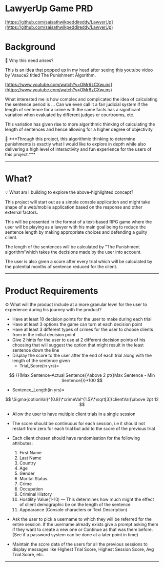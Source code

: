 # LawyerUp Game PRD

[https://github.com/saisathwikpeddireddy/LawyerUp](https://github.com/saisathwikpeddireddy/LawyerUp)

# Background

<aside>
🌻 Why this need arises?

</aside>

This is an idea that popped up in my head after seeing [this](https://www.youtube.com/watch?v=OMr6zCXwuns) youtube video by Vsauce2 titled The Punishment Algorithm.

[https://www.youtube.com/watch?v=OMr6zCXwuns](https://www.youtube.com/watch?v=OMr6zCXwuns)

What interested me is how complex and complicated the idea of calculating the sentence period is … Can we even call it a fair judicial system if the length of sentence for a crime with the same facts has a significant variation when evaluated by different judges or courtrooms, etc.

This variation has given rise to more algorithmic thinking of calculating the length of sentences and hence allowing for a higher degree of objectivity.

<aside>
📌 ***Through this project, this algorithmic thinking to determine punishments is exactly what I would like to explore in depth while also delivering a high level of interactivity and fun experience for the users of this project.***

</aside>

---

# What?

<aside>
💡 What am I building to explore the above-highlighted concept?

</aside>

This project will start out as a simple console application and might take shape of a web/mobile application based on the response and other external factors.

This will be presented in the format of a text-based RPG game where the user will be playing as a lawyer with his main goal being to reduce the sentence length by making appropriate choices and defending a guilty client.

The length of the sentences will be calculated by ”The Punishment algorithm“which takes the decisions made by the user into account.

The user is also given a score after every trial which will be calculated by the potential months of sentence reduced for the client.

---

# Product Requirements

<aside>
⚙ What will the product include at a more granular level for the user to experience during his journey with the product?

</aside>

- Have at least 10 decision points for the user to make during each trial
- Have at least 3 options the game can turn at each decision point
- Have at least 3 different types of crimes for the user to choose clients from in the initial decision point
- Give 2 hints for the user to use at 2 different decision points of his choosing that will suggest the option that might result in the least sentence down the line
- Display the score to the user after the end of each trial along with the length of the sentence given
    - Trial_Score(in yrs)=

$$
{{(Max Sentence-Actual Sentence)}\above 2 pt{(Max Sentence - Min Sentence)}}*100
$$

- Sentence_Length(in yrs)=

$$
\Sigma{optionVal}^{0.8}\*crimeVal^{1.5}\*\sqrt[3]{clientVal}\above 2pt 12 
$$

- Allow the user to have multiple client trials in a single session
- The score should be continuous for each session, i.e it should not restart from zero for each trial but add to the score of the previous trial
- Each client chosen should have randomisation for the following attributes:
    1. First Name
    2. Last Name
    3. Country
    4. Age
    5. Gender
    6. Marital Status
    7. Crime
    8. Occupation
    9. Criminal History
    10. Hostility Value(1-10) — This determines how much might the effect of client demographic be on the length of the sentence
    11. Appearance (Console characters or Text Description)
    
- Ask the user to pick a username to which they will be referred for the entire session. If the username already exists give a prompt asking them if they want to create a new one or Continue as that was them before. (See if a password system can be done at a later point in time)
- Maintain the score data of the users for all the previous sessions to display messages like Highest Trial Score, Highest Session Score, Avg Trial Score, etc.

---

